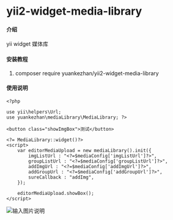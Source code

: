 # yii2-widget-media-library

#### 介绍
yii widget 媒体库

#### 安装教程

1.  composer require yuankezhan/yii2-widget-media-library


#### 使用说明


```
<?php

use yii\helpers\Url;
use yuankezhan\mediaLibrary\MediaLibrary; ?>

<button class="showImgBox">测试</button>

<?= MediaLibrary::widget()?>
<script>
    var editorMediaUpload = new mediaLibrary().init({
        imgListUrl : "<?=$mediaConfig['imgListUrl']?>",
        groupListUrl : "<?=$mediaConfig['groupListUrl']?>",
        addImgUrl : "<?=$mediaConfig['addImgUrl']?>",
        addGroupUrl : "<?=$mediaConfig['addGroupUrl']?>",
        sureCallback : "addImg",
    });

    editorMediaUpload.showBox();
</script>

```

![输入图片说明](https://images.gitee.com/uploads/images/2021/1112/171317_678964e4_782530.png "img.png")